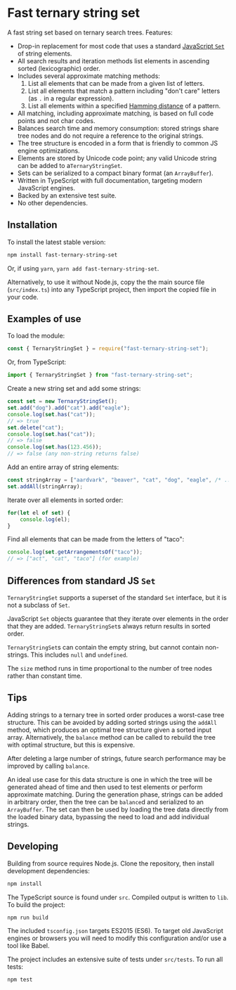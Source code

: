 # Fast ternary string set

A fast string set based on ternary search trees. Features:

 - Drop-in replacement for most code that uses a standard [JavaScript `Set`](https://developer.mozilla.org/en-US/docs/Web/JavaScript/Reference/Global_Objects/Set) of string elements.
 - All search results and iteration methods list elements in ascending sorted (lexicographic) order.
 - Includes several approximate matching methods:
   1. List all elements that can be made from a given list of letters.
   2. List all elements that match a pattern including "don't care" letters (as `.` in a regular expression).
   3. List all elements within a specified [Hamming distance](https://en.wikipedia.org/wiki/Hamming_distance) of a pattern.
 - All matching, including approximate matching, is based on full code points and not char codes.
 - Balances search time and memory consumption: stored strings share tree nodes and do not require a reference to the original strings.
 - The tree structure is encoded in a form that is friendly to common JS engine optimizations.
 - Elements are stored by Unicode code point; any valid Unicode string can be added to a`TernaryStringSet`.
 - Sets can be serialized to a compact binary format (an `ArrayBuffer`).
 - Written in TypeScript with full documentation, targeting modern JavaScript engines.
 - Backed by an extensive test suite.
 - No other dependencies.

## Installation

To install the latest stable version:

```bash
npm install fast-ternary-string-set
```

Or, if using `yarn`, `yarn add fast-ternary-string-set`.

Alternatively, to use it without Node.js, copy the the main source file (`src/index.ts`) into any TypeScript project, then import the copied file in your code.

## Examples of use

To load the module:

```js
const { TernaryStringSet } = require("fast-ternary-string-set");
```

Or, from TypeScript:

```js
import { TernaryStringSet } from "fast-ternary-string-set";
```

Create a new string set and add some strings:

```js
const set = new TernaryStringSet();
set.add("dog").add("cat").add("eagle");
console.log(set.has("cat"));
// => true
set.delete("cat");
console.log(set.has("cat"));
// => false
console.log(set.has(123.456));
// => false (any non-string returns false)
```

Add an entire array of string elements:

```js
const stringArray = ["aardvark", "beaver", "cat", "dog", "eagle", /* ..., */ "zebra"];
set.addAll(stringArray);
```

Iterate over all elements in sorted order:

```js
for(let el of set) {
    console.log(el);
}
```

Find all elements that can be made from the letters of "taco":

```js
console.log(set.getArrangementsOf("taco"));
// => ["act", "cat", "taco"] (for example)
```

## Differences from standard JS `Set`

`TernaryStringSet` supports a superset of the standard `Set` interface, but it is not a subclass of `Set`.

JavaScript `Set` objects guarantee that they iterate over elements in the order that they are added.
`TernaryStringSet`s always return results in sorted order.

`TernaryStringSet`s can contain the empty string, but cannot contain non-strings. This includes `null` and `undefined`.

The `size` method runs in time proportional to the number of tree nodes rather than constant time.

## Tips

Adding strings to a ternary tree in sorted order produces a worst-case tree structure. This can be avoided by adding
sorted strings using the `addAll` method, which produces an optimal tree structure given a sorted input array.
Alternatively, the `balance` method can be called to rebuild the tree with optimal structure, but this is expensive.

After deleting a large number of strings, future search performance may be improved by calling `balance`.

An ideal use case for this data structure is one in which the tree will be generated ahead of time and then used to
test elements or perform approximate matching. During the generation phase, strings can be added in arbitrary order,
then the tree can be `balance`d and serialized to an `ArrayBuffer`. The set can then be used by loading the tree data
directly from the loaded binary data, bypassing the need to load and add individual strings.

## Developing

Building from source requires Node.js. Clone the repository, then install development dependencies:

```bash
npm install
```

The TypeScript source is found under `src`. Compiled output is written to `lib`. To build the project:

```bash
npm run build
```

The included `tsconfig.json` targets ES2015 (ES6). To target old JavaScript engines or browsers you will need to modify this configuration and/or use a tool like Babel.

The project includes an extensive suite of tests under `src/tests`. To run all tests:

```bash
npm test
```